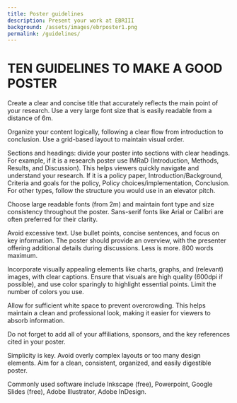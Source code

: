 ```yaml
---
title: Poster guidelines
description: Present your work at EBRIII
background: /assets/images/ebrposter1.png
permalink: /guidelines/
---
```


#  TEN GUIDELINES TO MAKE A GOOD POSTER

Create a clear and concise title that accurately reflects the main point of your research. Use a very large font size that is easily readable from a distance of 6m.

Organize your content logically, following a clear flow from introduction to conclusion. Use a grid-based layout to maintain visual order.

Sections and headings: divide your poster into sections with clear headings. For example, if it is a research poster use IMRaD (Introduction, Methods, Results, and Discussion). This helps viewers quickly navigate and understand your research. If it is a policy paper, Introduction/Background, Criteria and goals for the policy,  Policy choices/implementation, Conclusion. For other types, follow the structure you would use in an elevator pitch.

Choose large readable fonts (from 2m) and maintain font type and size consistency throughout the poster. Sans-serif fonts like Arial or Calibri are often preferred for their clarity.

Avoid excessive text. Use bullet points, concise sentences, and focus on key information. The poster should provide an overview, with the presenter offering additional details during discussions. Less is more. 800 words maximum.

Incorporate visually appealing elements like charts, graphs, and (relevant) images, with clear captions. Ensure that visuals are high quality (600dpi if possible), and use color sparingly to highlight essential points. Limit the number of colors you use.

Allow for sufficient white space to prevent overcrowding. This helps maintain a clean and professional look, making it easier for viewers to absorb information.

Do not forget to add all of your affiliations, sponsors, and the key references cited in your poster.

Simplicity is key. Avoid overly complex layouts or too many design elements. Aim for a clean, consistent, organized, and easily digestible poster.

Commonly used software include Inkscape (free), Powerpoint, Google Slides (free), Adobe Illustrator, Adobe InDesign.

